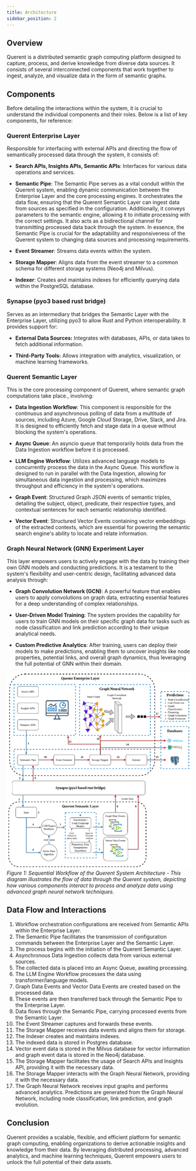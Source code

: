 ```yaml
---
title: Architecture
sidebar_position: 2
---
```


## Overview

Querent is a distributed semantic graph computing platform designed to capture, process, and derive knowledge from diverse data sources. It consists of several interconnected components that work together to ingest, analyze, and visualize data in the form of semantic graphs.

## Components
Before detailing the interactions within the system, it is crucial to understand the individual components and their roles. Below is a list of key components, for reference:

### Querent Enterprise Layer
Responsible for interfacing with external APIs and directing the flow of semantically processed data through the system, it consists of:

- **Search APIs, Insights APIs, Semantic APIs**: Interfaces for various data operations and services.
  
- **Semantic Pipe**: The Semantic Pipe serves as a vital conduit within the Querent system, enabling dynamic communication between the Enterprise Layer and the core processing engines. It orchestrates the data flow, ensuring that the Querent Semantic Layer can ingest data from sources as specified in the configuration. Additionally, it conveys parameters to the semantic engine, allowing it to initiate processing with the correct settings. It also acts as a bidirectional channel for transmitting processed data back through the system. In essence, the Semantic Pipe is crucial for the adaptability and responsiveness of the Querent system to changing data sources and processing requirements.

- **Event Streamer**: Streams data events within the system.
  
- **Storage Mapper**: Aligns data from the event streamer to a common schema for different storage systems (Neo4j and Milvus).
  
- **Indexer**: Creates and maintains indexes for efficiently querying data within the PostgreSQL database.

### Synapse (pyo3 based rust bridge)
Serves as an intermediary that bridges the Semantic Layer with the Enterprise Layer, utilizing pyo3 to allow Rust and Python interoperability. It provides support for:

- **External Data Sources:** Integrates with databases, APIs, or data lakes to fetch additional information.
  
- **Third-Party Tools:** Allows integration with analytics, visualization, or machine learning frameworks.

### Querent Semantic Layer
This is the core processing component of Querent, where semantic graph computations take place., involving:

- **Data Ingestion Workflow**: This component is responsible for the continuous and asynchronous polling of data from a multitude of sources, including Azure, Google Cloud Storage, Drive, Slack, and Jira. It is designed to efficiently fetch and stage data in a queue without blocking the system's operations.
  
- **Async Queue**: An asyncio queue that temporarily holds data from the Data Ingestion workflow before it is processed.
  
- **LLM Engine Workflow**: Utilizes advanced language models to concurrently process the data in the Async Queue. This workflow is designed to run in parallel with the Data Ingestion, allowing for simultaneous data ingestion and processing, which maximizes throughput and efficiency in the system's operations.
  
- **Graph Event**: Structured Graph JSON events of semantic triples, detailing the subject, object, predicate, their respective types, and contextual sentences for each semantic relationship identified.
  
- **Vector Event**: Structured Vector Events containing vector embeddings of the extracted contexts, which are essential for powering the semantic search engine's ability to locate and relate information.

### Graph Neural Network (GNN) Experiment Layer
This layer empowers users to actively engage with the data by training their own GNN models and conducting predictions. It is a testament to the system's flexibility and user-centric design, facilitating advanced data analysis through:

- **Graph Convolution Network (GCN)**: A powerful feature that enables users to apply convolutions on graph data, extracting essential features for a deep understanding of complex relationships.

- **User-Driven Model Training**: The system provides the capability for users to train GNN models on their specific graph data for tasks such as node classification and link prediction according to their unique analytical needs.

- **Custom Predictive Analytics**: After training, users can deploy their models to make predictions, enabling them to uncover insights like node properties, potential links, and overall graph dynamics, thus leveraging the full potential of GNN within their domain.

![Architecture Diagram](../assets/arch_v3.png)
*Figure 1: Sequential Workflow of the Querent System Architecture - This diagram illustrates the flow of data through the Querent system, depicting how various components interact to process and analyze data using advanced graph neural network techniques.*

## Data Flow and Interactions

1. Workflow orchestration configurations are received from Semantic APIs within the Enterprise Layer.
2. The Semantic Pipe facilitates the transmission of configuration commands between the Enterprise Layer and the Semantic Layer.
3. The process begins with the initiation of the Querent Semantic Layer.
4. Asynchronous Data Ingestion collects data from various external sources.
5. The collected data is placed into an Async Queue, awaiting processing.
6. The LLM Engine Workflow processes the data using transformer/language models.
7. Graph Data Events and Vector Data Events are created based on the processed data.
8. These events are then transferred back through the Semantic Pipe to the Enterprise Layer.
9. Data flows through the Semantic Pipe, carrying processed events from the Semantic Layer.
10. The Event Streamer captures and forwards these events.
11. The Storage Mapper receives data events and aligns them for storage.
12. The Indexer creates and maintains indexes.
13. The indexed data is stored in Postgres database.
14. Vector event data is stored in the Milvus database for vector information and graph event data is stored in the Neo4j database.
15. The Storage Mapper facilitates the usage of Search APIs and Insights API, providing it with the necessary data.
16. The Storage Mapper interacts with the Graph Neural Network, providing it with the necessary data.
17. The Graph Neural Network receives input graphs and performs advanced analytics. Predictions are generated from the Graph Neural Network, including node classification, link prediction, and graph evolution.

## Conclusion

Querent provides a scalable, flexible, and efficient platform for semantic graph computing, enabling organizations to derive actionable insights and knowledge from their data. By leveraging distributed processing, advanced analytics, and machine learning techniques, Querent empowers users to unlock the full potential of their data assets.


